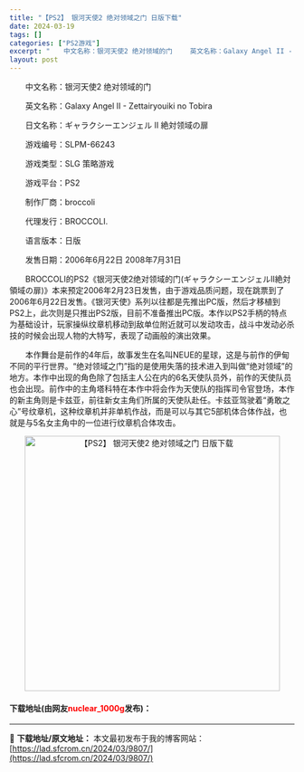 ```yaml
---
title: "【PS2】 银河天使2 绝对领域之门 日版下载"
date: 2024-03-19
tags: []
categories: ["PS2游戏"]
excerpt: "　　中文名称：银河天使2 绝对领域的门 　　英文名称：Galaxy Angel II - Zettairyouiki no Tobira 　　日文名称：ギャラクシーエンジェル II 絶対领域の扉 　　游戏编号：SLPM-66243 　　游戏类型：SLG 策略游戏 　　游戏平台：PS2 　　制作厂商：&hellip;"
layout: post
---
```


 <p>　　中文名称：银河天使2 绝对领域的门</p> <p>　　英文名称：Galaxy Angel II - Zettairyouiki no Tobira</p> <p>　　日文名称：ギャラクシーエンジェル II 絶対领域の扉</p> <p>　　游戏编号：SLPM-66243</p> <p>　　游戏类型：SLG 策略游戏</p> <p>　　游戏平台：PS2</p> <p>　　制作厂商：broccoli</p> <p>　　代理发行：BROCCOLI.</p> <p>　　语言版本：日版</p> <p>　　发售日期：2006年6月22日 2008年7月31日</p> <p>　　BROCCOLI的PS2《银河天使2绝对领域的门(ギャラクシーエンジェルII絶対領域の扉)》本来预定2006年2月23日发售，由于游戏品质问题，现在跳票到了2006年6月22日发售。《银河天使》系列以往都是先推出PC版，然后才移植到PS2上，此次则是只推出PS2版，目前不准备推出PC版。本作以PS2手柄的特点为基础设计，玩家操纵纹章机移动到敌单位附近就可以发动攻击，战斗中发动必杀技的时候会出现人物的大特写，表现了动画般的演出效果。</p> <p>　　本作舞台是前作的4年后，故事发生在名叫NEUE的星球，这是与前作的伊甸不同的平行世界。&ldquo;绝对领域之门&rdquo;指的是使用失落的技术进入到叫做&ldquo;绝对领域&rdquo;的地方。本作中出现的角色除了包括主人公在内的6名天使队员外，前作的天使队员也会出现。前作中的主角塔科特在本作中将会作为天使队的指挥司令官登场，本作的新主角则是卡兹亚，前往新女主角们所属的天使队赴任。卡兹亚驾驶着&ldquo;勇敢之心&rdquo;号纹章机，这种纹章机并非单机作战，而是可以与其它5部机体合体作战，也就是与5名女主角中的一位进行纹章机合体攻击。</p> <p align="center"><img align="" border="0" src="https://lad.sfcrom.cn/wp-content/uploads/2024/03/20240319_65f99822ad9b5.jpg" width="451" alt="【PS2】 银河天使2 绝对领域之门 日版下载" /></p> <p><h4>下载地址(由网友<font color="red">nuclear_1000g</font>发布)：</h4></p> 

---
📖 **下载地址/原文地址：** 本文最初发布于我的博客网站：[https://lad.sfcrom.cn/2024/03/9807/](https://lad.sfcrom.cn/2024/03/9807/)
